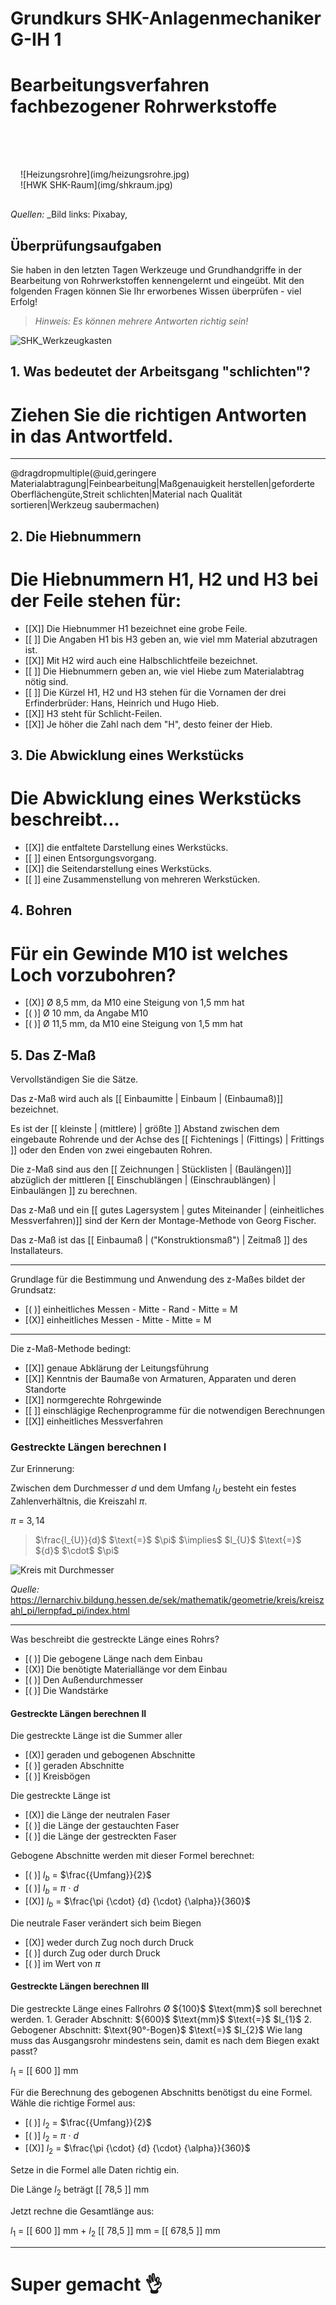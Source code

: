 <!--

author:   Hilke Domsch

email:    hilke.domsch@gkz-ev.de

version:  0.0.4

language: de

narrator: Deutsch Male

comment:  Grundkurs Anlagenmechaniker 1

edit: true

date: 2025-07-21

logo: https://raw.githubusercontent.com/Ifi-DiAgnostiK-Project/LiaScript-Courses/refs/heads/main/courses/img/heizungsrohre.jpg
icon: https://raw.githubusercontent.com/Ifi-DiAgnostiK-Project/LiaScript-Courses/refs/heads/main/img/Logo_234px.png

import: https://raw.githubusercontent.com/Ifi-DiAgnostiK-Project/Piktogramme/refs/heads/main/makros.md
import: https://raw.githubusercontent.com/Ifi-DiAgnostiK-Project/LiaScript_DragAndDrop_Template/refs/heads/main/README.md
import: https://raw.githubusercontent.com/Ifi-DiAgnostiK-Project/LiaScript_ImageQuiz/refs/heads/main/README.md

title: Grundkurs SHK-Anlagenmechaniker G-IH 1

tags:
    - SHK
    - Grundkurs
    - Anlagenmechaniker

@style
.flex-container {
    display: flex;[](https://liascript.github.io/LiveEditor/liascript/index.html?#5)
    flex-wrap: wrap; /* Allows the items to wrap as needed */
    align-items: stretch;
    gap: 20px; /* Adds both horizontal and vertical spacing between items */
}

.flex-child { 
    flex: 1;
    margin-right: 20px; /* Adds space between the columns */
}

@media (max-width: 600px) {
    .flex-child {
        flex: 100%; /* Makes the child divs take up the full width on slim devices */
        margin-right: 0; /* Removes the right margin */
    }
}
@end


-->

# Grundkurs SHK-Anlagenmechaniker G-IH 1

Bearbeitungsverfahren fachbezogener Rohrwerkstoffe
===

<section class="flex-container" style="padding: 1rem;">
<div style="padding-top:3rem;">

</div>
<div class="flex-child">
![Heizungsrohre](img/heizungsrohre.jpg) <!-- style="height: 300px" -->
</div>
<div class="flex-child">
![HWK SHK-Raum](img/shkraum.jpg) <!-- style="height: 300px" -->

</div>
</section>

_Quellen:_
_Bild links: Pixabay, 

## Überprüfungsaufgaben


<!--style="font-size: large;font-weight: bold"-->Sie haben in den letzten Tagen Werkzeuge und Grundhandgriffe in der Bearbeitung von Rohrwerkstoffen kennengelernt und eingeübt.


<!--style="font-size: large;font-weight: bold"-->Mit den folgenden Fragen können Sie Ihr erworbenes Wissen überprüfen - viel Erfolg!

>_Hinweis: Es können mehrere Antworten richtig sein!_<!--style="color:blue; font-weight: bolder;"-->


![SHK_Werkzeugkasten](img/werkzeugkasten.jpg)


## 1. Was bedeutet der Arbeitsgang "schlichten"?

Ziehen Sie die richtigen Antworten in das Antwortfeld.
===

----------------------

<!-- data-randomize -->
@dragdropmultiple(@uid,geringere Materialabtragung|Feinbearbeitung|Maßgenauigkeit herstellen|geforderte Oberflächengüte,Streit schlichten|Material nach Qualität sortieren|Werkzeug saubermachen)



## 2. Die Hiebnummern

Die Hiebnummern H1, H2 und H3 bei der Feile stehen für:
===

<!-- data-randomize -->
- [[X]] Die Hiebnummer H1 bezeichnet eine grobe Feile.
- [[ ]] Die Angaben H1 bis H3 geben an, wie viel mm Material abzutragen ist.
- [[X]] Mit H2 wird auch eine Halbschlichtfeile bezeichnet.
- [[ ]] Die Hiebnummern geben an, wie viel Hiebe zum Materialabtrag nötig sind. 
- [[ ]] Die Kürzel H1, H2 und H3 stehen für die Vornamen der drei Erfinderbrüder: Hans, Heinrich und Hugo Hieb. 
- [[X]] H3 steht für Schlicht-Feilen.
- [[X]] Je höher die Zahl nach dem "H", desto feiner der Hieb.

## 3. Die Abwicklung eines Werkstücks

Die Abwicklung eines Werkstücks beschreibt...
===

<!-- data-randomize -->
- [[X]] die entfaltete Darstellung eines Werkstücks.
- [[ ]] einen Entsorgungsvorgang.
- [[X]] die Seitendarstellung eines Werkstücks.
- [[ ]] eine Zusammenstellung von mehreren Werkstücken.


## 4. Bohren

Für ein Gewinde M10 ist welches Loch vorzubohren?
===

<!-- data-randomize -->
- [(X)] Ø 8,5 mm, da M10 eine Steigung von 1,5 mm hat
- [( )] Ø 10 mm, da Angabe M10
- [( )] Ø 11,5 mm, da M10 eine Steigung von 1,5 mm hat


## 5. Das Z-Maß

<!--style="font-size: large;font-weight: bold"-->Vervollständigen Sie die Sätze.


Das z<!--style="color:orange;"-->-<!--style="color:orange;"-->Maß<!--style="color:orange;"--> wird auch als [[ Einbaumitte   |  Einbaum  | (Einbaumaß)]] bezeichnet.

Es ist der [[ kleinste | (mittlere)   |  größte ]] Abstand zwischen dem eingebaute Rohrende und der Achse des [[ Fichtenings | (Fittings)   |  Frittings ]] oder den Enden von zwei eingebauten Rohren. 

Die z<!--style="color:orange;"-->-<!--style="color:orange;"-->Maß<!--style="color:orange;"--> sind aus den [[ Zeichnungen   |  Stücklisten  | (Baulängen)]] abzüglich der mittleren [[ Einschublängen | (Einschraublängen)   |  Einbaulängen ]] zu berechnen. 

Das z<!--style="color:orange;"-->-<!--style="color:orange;"-->Maß<!--style="color:orange;"--> und ein [[ gutes Lagersystem   |  gutes Miteinander  | (einheitliches Messverfahren)]] sind der Kern der Montage-Methode von Georg Fischer. 

Das z<!--style="color:orange;"-->-<!--style="color:orange;"-->Maß<!--style="color:orange;"--> ist das [[ Einbaumaß | ("Konstruktionsmaß")   |  Zeitmaß ]] des Installateurs. 

-----------------------

<!--style="font-size: large;font-weight: bold"-->Grundlage für die Bestimmung und Anwendung des z-Maßes bildet der Grundsatz:

<!-- data-randomize -->
- [( )] einheitliches Messen - Mitte - Rand - Mitte = M
- [(X)] einheitliches Messen - Mitte - Mitte = M

-------------------------

<!--style="font-size: large;font-weight: bold"-->Die z-Maß-Methode bedingt:

<!-- data-randomize -->
- [[X]] genaue Abklärung der Leitungsführung
- [[X]] Kenntnis der Baumaße von Armaturen, Apparaten und deren Standorte
- [[X]] normgerechte Rohrgewinde
- [[ ]] einschlägige Rechenprogramme für die notwendigen Berechnungen
- [[X]] einheitliches Messverfahren

### Gestreckte Längen berechnen I

<!--style="font-size: large;font-weight: bold"-->Zur Erinnerung:

Zwischen dem Durchmesser<!-- style="color: red" --> ${d}$<!-- style="color: red" --> und dem Umfang<!-- style="color: blue" --> $l_{U}$<!-- style="color: blue" --> besteht ein festes Zahlenverhältnis, die Kreiszahl $\pi$.


$\pi$ $\text{=}$ $3,14$


><!--style="font-size: large;font-weight: bold"-->$\frac{l_{U}}{d}$ $\text{=}$ $\pi$ $\implies$ $l_{U}$ $\text{=}$ ${d}$ $\cdot$ $\pi$


<!-- style="width: 350px;" -->
![Kreis mit Durchmesser](img/KreismitDurchmesser.png)

_Quelle:_ https://lernarchiv.bildung.hessen.de/sek/mathematik/geometrie/kreis/kreiszahl_pi/lernpfad_pi/index.html 

-------------

<!--style="font-size: large;font-weight: bold"-->Was beschreibt die gestreckte Länge eines Rohrs?

<!-- data-randomize -->
- [( )] Die gebogene Länge nach dem Einbau
- [(X)] Die benötigte Materiallänge vor dem Einbau
- [( )] Den Außendurchmesser
- [( )] Die Wandstärke

#### Gestreckte Längen berechnen II


Die gestreckte<!--style="font-weight: bold"--> Länge<!--style="font-weight: bold"--> ist die Summer aller 

<!-- data-randomize -->
- [(X)] geraden und gebogenen Abschnitte
- [( )] geraden Abschnitte
- [( )] Kreisbögen


Die gestreckte<!--style="font-weight: bold"--> Länge<!--style="font-weight: bold"--> ist

<!-- data-randomize -->
- [(X)] die Länge der neutralen Faser
- [( )] die Länge der gestauchten Faser
- [( )] die Länge der gestreckten Faser



Gebogene<!--style="font-weight: bold"--> Abschnitte<!--style="font-weight: bold"--> werden mit dieser Formel berechnet:

<!-- data-randomize -->
- [( )] $l_{b}$<!-- style="color: orange" --> $\text{=}$ $\frac{{Umfang}}{2}$<!--style="font-size: large;font-weight: bold"--> 
- [( )] $l_{b}$<!-- style="color: orange" --> $\text{=}$ $\pi$ $\cdot$ ${d}$
- [(X)] $l_{b}$<!-- style="color: orange" --> $\text{=}$ $\frac{\pi {\cdot} {d} {\cdot} {\alpha}}{360}$<!--style="font-size: large;font-weight: bold"--> 



Die neutrale<!--style="font-weight: bold"--> Faser<!--style="font-weight: bold"--> verändert sich beim Biegen

<!-- data-randomize -->
- [(X)] weder durch Zug noch durch Druck
- [( )] durch Zug oder durch Druck
- [( )] im Wert von $\pi$

#### Gestreckte Längen berechnen III

<!--style="font-size: large"-->Die gestreckte Länge eines Fallrohrs Ø ${100}$ $\text{mm}$ soll berechnet werden. 

<!--style="font-size: large"-->1. Gerader Abschnitt: ${600}$ $\text{mm}$ $\text{=}$ $l_{1}$<!-- style="color: orange" -->

<!--style="font-size: large"-->2. Gebogener Abschnitt: $\text{90°-Bogen}$ $\text{=}$ $l_{2}$<!-- style="color: orange" -->

<!--style="font-size: large;font-weight: bold"-->Wie lang muss das Ausgangsrohr mindestens sein, damit es nach dem Biegen exakt passt?

$l_{1}$ $\text{=}$ [[  600  ]] $\text{mm}$

<!--style="font-size: large"-->Für die Berechnung des gebogenen Abschnitts benötigst du eine Formel. Wähle die richtige Formel aus:

<!-- data-randomize -->
- [( )] $l_{2}$<!-- style="color: orange" --> $\text{=}$ $\frac{{Umfang}}{2}$<!--style="font-size: large;font-weight: bold"--> 
- [( )] $l_{2}$<!-- style="color: orange" --> $\text{=}$ $\pi$ $\cdot$ ${d}$
- [(X)] $l_{2}$<!-- style="color: orange" --> $\text{=}$ $\frac{\pi {\cdot} {d} {\cdot} {\alpha}}{360}$<!--style="font-size: large;font-weight: bold"--> 

<!--style="font-size: large"-->Setze in die Formel alle Daten richtig ein.

Die Länge $l_{2}$ beträgt [[  78,5  ]] $\text{mm}$

<!--style="font-size: large"-->Jetzt rechne die Gesamtlänge aus:

$l_{1}$ $\text{=}$ [[  600  ]] $\text{mm}$ $\text{+}$ $l_{2}$  [[  78,5  ]] $\text{mm}$ $\text{=}$ [[  678,5  ]] $\text{mm}$ 

---

Super gemacht 👌
===
